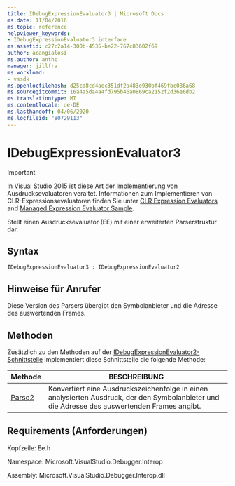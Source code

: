 ```yaml
---
title: IDebugExpressionEvaluator3 | Microsoft Docs
ms.date: 11/04/2016
ms.topic: reference
helpviewer_keywords:
- IDebugExpressionEvaluator3 interface
ms.assetid: c27c2a14-300b-4535-be22-767c83602f69
author: acangialosi
ms.author: anthc
manager: jillfra
ms.workload:
- vssdk
ms.openlocfilehash: d25cd8cd4aec351df2a483e930bf469fbc086a68
ms.sourcegitcommit: 16a4a5da4a4fd795b46a0869ca2152f2d36e6db2
ms.translationtype: MT
ms.contentlocale: de-DE
ms.lasthandoff: 04/06/2020
ms.locfileid: "80729113"
---
```

# <a name="idebugexpressionevaluator3"></a>IDebugExpressionEvaluator3
> [!IMPORTANT]
> In Visual Studio 2015 ist diese Art der Implementierung von Ausdrucksevaluatoren veraltet. Informationen zum Implementieren von CLR-Expressionsevaluatoren finden Sie unter [CLR Expression Evaluators](https://github.com/Microsoft/ConcordExtensibilitySamples/wiki/CLR-Expression-Evaluators) and [Managed Expression Evaluator Sample](https://github.com/Microsoft/ConcordExtensibilitySamples/wiki/Managed-Expression-Evaluator-Sample).

 Stellt einen Ausdrucksevaluator (EE) mit einer erweiterten Parserstruktur dar.

## <a name="syntax"></a>Syntax

```
IDebugExpressionEvaluator3 : IDebugExpressionEvaluator2
```

## <a name="notes-for-callers"></a>Hinweise für Anrufer
 Diese Version des Parsers übergibt den Symbolanbieter und die Adresse des auswertenden Frames.

## <a name="methods"></a>Methoden
 Zusätzlich zu den Methoden auf der [IDebugExpressionEvaluator2-Schnittstelle](../../../extensibility/debugger/reference/idebugexpressionevaluator2.md) implementiert diese Schnittstelle die folgende Methode:

|Methode|BESCHREIBUNG|
|------------|-----------------|
|[Parse2](../../../extensibility/debugger/reference/idebugexpressionevaluator3-parse2.md)|Konvertiert eine Ausdruckszeichenfolge in einen analysierten Ausdruck, der den Symbolanbieter und die Adresse des auswertenden Frames angibt.|

## <a name="requirements"></a>Requirements (Anforderungen)
 Kopfzeile: Ee.h

 Namespace: Microsoft.VisualStudio.Debugger.Interop

 Assembly: Microsoft.VisualStudio.Debugger.Interop.dll

